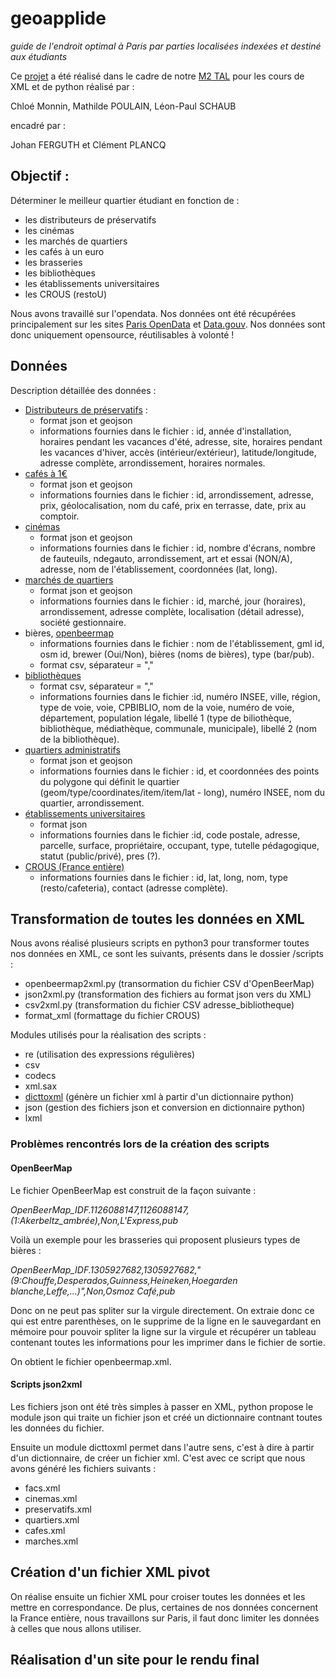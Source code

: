 # geoapplide

*guide de l'endroit optimal à Paris par parties localisées indexées et destiné aux étudiants*

Ce [projet](http://plancq.clement.free.fr/python/project/) a été réalisé dans le cadre de notre [M2 TAL](http://www.tal.univ-paris3.fr/plurital/) pour les cours de XML et de python réalisé par :

Chloé Monnin, Mathilde POULAIN, Léon-Paul SCHAUB

encadré par :

Johan FERGUTH et Clément PLANCQ

## Objectif :
Déterminer le meilleur quartier étudiant en fonction de :
- les distributeurs de préservatifs
- les cinémas
- les marchés de quartiers
- les cafés à un euro
- les brasseries
- les bibliothèques
- les établissements universitaires
- les CROUS (restoU)

Nous avons travaillé sur l'opendata. Nos données ont été récupérées principalement sur les sites [Paris OpenData](https://opendata.paris.fr/page/home/) et [Data.gouv](http://www.data.gouv.fr/fr/). Nos données sont donc uniquement opensource, réutilisables à volonté !

## Données
Description détaillée des données :
- [Distributeurs de préservatifs](https://opendata.paris.fr/explore/dataset/distributeurspreservatifsmasculinsparis2012/export/) :
  - format json et geojson
  - informations fournies dans le fichier : id, année d'installation, horaires pendant les vacances d'été, adresse, site, horaires pendant les vacances d'hiver, accès (intérieur/extérieur), latitude/longitude, adresse complète, arrondissement, horaires normales.
- [cafés à 1€](https://opendata.paris.fr/explore/dataset/liste-des-cafes-a-un-euro/export/)
  - format json et geojson
  - informations fournies dans le fichier : id, arrondissement, adresse, prix, géolocalisation, nom du café, prix en terrasse, date, prix au comptoir.
- [cinémas](https://opendata.paris.fr/explore/dataset/cinemas-a-paris/api/)
  - format json et geojson
  - informations fournies dans le fichier : id, nombre d'écrans, nombre de fauteuils, ndegauto, arrondissement, art et essai (NON/A), adresse, nom de l'établissement, coordonnées (lat, long).
- [marchés de quartiers](https://opendata.paris.fr/explore/dataset/liste_des_marches_de_quartier_a_paris/api/)
  - format json et geojson
  - informations fournies dans le fichier : id, marché, jour (horaires), arrondissement, adresse complète, localisation (détail adresse), société gestionnaire.
- bières,  [openbeermap](https://www.data.gouv.fr/fr/datasets/bars-pubs-et-brasseries-artisanales-dopen-beer-map-ile-de-france-mai-2015/)
  - informations fournies dans le fichier : nom de l'établissement, gml id, osm id, brewer (Oui/Non), bières (noms de bières), type (bar/pub).
  - format csv, séparateur = ","
- [bibliothèques](https://www.data.gouv.fr/fr/datasets/adresses-des-bibliotheques-publiques/)
  - format csv, séparateur = ","
  - informations fournies dans le fichier :id, numéro INSEE, ville, région, type de voie, voie, CPBIBLIO, nom de la voie, numéro de voie, département, population légale, libellé 1 (type de biliothèque, bibliothèque, médiathèque, communale, municipale), libellé 2 (nom de la bibliothèque).
- [quartiers administratifs](https://opendata.paris.fr/explore/dataset/quartier_paris/)
  - format json et geojson
  - informations fournies dans le fichier : id, et coordonnées des points du polygone qui définit le quartier (geom/type/coordinates/item/item/lat - long), numéro INSEE, nom du quartier, arrondissement.
- [établissements universitaires](https://www.data.gouv.fr/fr/datasets/annuaire-immobilier-de-l-enseignement-superieur-prs/)
  - format json
  - informations fournies dans le fichier :id, code postale, adresse, parcelle, surface, propriétaire, occupant, type, tutelle pédagogique, statut (public/privé), pres (?).
- [CROUS (France entière)](https://www.data.gouv.fr/fr/datasets/ensemble-des-lieux-de-restauration-des-crous-france-entiere-1/)
  - informations fournies dans le fichier : id, lat, long, nom, type (resto/cafeteria), contact (adresse complète).

## Transformation de toutes les données en XML
Nous avons réalisé plusieurs scripts en python3 pour transformer toutes nos données en XML, ce sont les suivants, présents dans le dossier /scripts :
- openbeermap2xml.py (transormation du fichier CSV d'OpenBeerMap)
- json2xml.py (transformation des fichiers au format json vers du XML)
- csv2xml.py (transformation du fichier CSV adresse_bibliotheque)
- format_xml (formattage du fichier CROUS)

Modules utilisés pour la réalisation des scripts :
- re (utilisation des expressions régulières)
- csv
- codecs
- xml.sax
- [dicttoxml](https://github.com/quandyfactory/dicttoxml) (génère un fichier xml à partir d'un dictionnaire python)
- json (gestion des fichiers json et conversion en dictionnaire python)
- lxml

### Problèmes rencontrés lors de la création des scripts
#### OpenBeerMap
Le fichier OpenBeerMap est construit de la façon suivante :

*OpenBeerMap_IDF.1126088147,1126088147,(1:Akerbeltz_ambrée),Non,L'Express,pub*

Voilà un exemple pour les brasseries qui proposent plusieurs types de bières :

*OpenBeerMap_IDF.1305927682,1305927682,"(9:Chouffe,Desperados,Guinness,Heineken,Hoegarden blanche,Leffe,...)",Non,Osmoz Café,pub*

Donc on ne peut pas spliter sur la virgule directement. On extraie donc ce qui est entre parenthèses, on le supprime de la ligne en le sauvegardant en mémoire pour pouvoir spliter la ligne sur la virgule et récupérer un tableau contenant toutes les informations pour les imprimer dans le fichier de sortie.

On obtient le fichier openbeermap.xml.
#### Scripts json2xml
Les fichiers json ont été très simples à passer en XML, python propose le module json qui traite un fichier json et créé un dictionnaire contnant toutes les données du fichier.

Ensuite un module dicttoxml permet dans l'autre sens, c'est à dire à partir d'un dictionnaire, de créer un fichier xml. C'est avec ce script que nous avons généré les fichiers suivants :
- facs.xml
- cinemas.xml
- preservatifs.xml
- quartiers.xml
- cafes.xml
- marches.xml

## Création d'un fichier XML pivot
On réalise ensuite un fichier XML pour croiser toutes les données et les mettre en correspondance. De plus, certaines de nos données concernent la France entière, nous travaillons sur Paris, il faut donc limiter les données à celles que nous allons utiliser.

## Réalisation d'un site pour le rendu final
